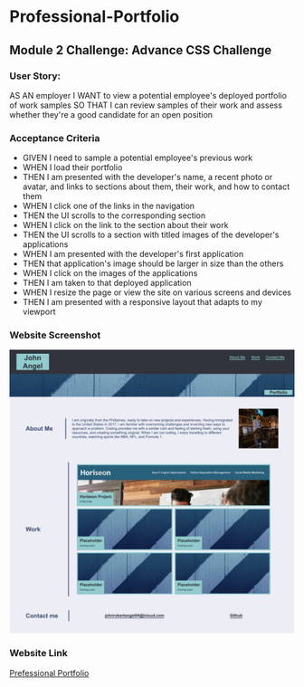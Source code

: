 # Professional-Portfolio

## Module 2 Challenge: Advance CSS Challenge

### User Story:

<p> AS AN employer
I WANT to view a potential employee's deployed portfolio of work samples
SO THAT I can review samples of their work and assess whether they're a good candidate for an open position </p>

### Acceptance Criteria 

<ul> 
<li> GIVEN I need to sample a potential employee's previous work</li>
<li>WHEN I load their portfolio</li>
<li>THEN I am presented with the developer's name, a recent photo or avatar, and links to sections about them, their work, and how to contact them</li>
<li>WHEN I click one of the links in the navigation</li>
<li>THEN the UI scrolls to the corresponding section</li>
<li>WHEN I click on the link to the section about their work</li>
<li>THEN the UI scrolls to a section with titled images of the developer's applications</li>
<li>WHEN I am presented with the developer's first application</li>
<li>THEN that application's image should be larger in size than the others</li>
<li>WHEN I click on the images of the applications</li>
<li>THEN I am taken to that deployed application</li>
<li>WHEN I resize the page or view the site on various screens and devices</li>
<li>THEN I am presented with a responsive layout that adapts to my viewport</li>
</ul>

### Website Screenshot
<img src="./assets/images/websitescreenshot.jpg"
alt="screenshot of website" />

### Website Link

[Prefessional Portfolio](https://johnangel999.github.io/Professional-Portfolio/)